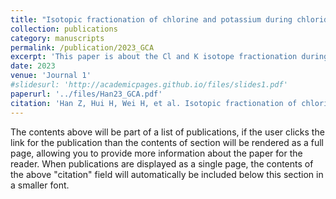 ```yaml
---
title: "Isotopic fractionation of chlorine and potassium during chloride sublimation under lunar conditions"
collection: publications
category: manuscripts
permalink: /publication/2023_GCA
excerpt: 'This paper is about the Cl and K isotope fractionation during metal chlorides sublimation.'
date: 2023
venue: 'Journal 1'
#slidesurl: 'http://academicpages.github.io/files/slides1.pdf'
paperurl: '../files/Han23_GCA.pdf'
citation: 'Han Z, Hui H, Wei H, et al. Isotopic fractionation of chlorine and potassium during chloride sublimation under lunar conditions[J]. Geochimica et Cosmochimica Acta, 2023, 353: 112-128.'
---
```


The contents above will be part of a list of publications, if the user clicks the link for the publication than the contents of section will be rendered as a full page, allowing you to provide more information about the paper for the reader. When publications are displayed as a single page, the contents of the above "citation" field will automatically be included below this section in a smaller font.

